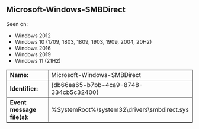 ## Microsoft-Windows-SMBDirect

Seen on:
* Windows 2012
* Windows 10 (1709, 1803, 1809, 1903, 1909, 2004, 20H2)
* Windows 2016
* Windows 2019
* Windows 11 (21H2)

<table border="1" class="docutils">
  <tbody>
    <tr>
      <td><b>Name:</b></td>
      <td>Microsoft-Windows-SMBDirect</td>
    </tr>
    <tr>
      <td><b>Identifier:</b></td>
      <td>{db66ea65-b7bb-4ca9-8748-334cb5c32400}</td>
    </tr>
    <tr>
      <td><b>Event message file(s):</b></td>
      <td>%SystemRoot%\system32\drivers\smbdirect.sys</td>
    </tr>
  </tbody>
</table>

&nbsp;


